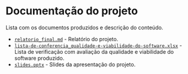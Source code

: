 # Documentação do projeto

Lista com os documentos produzidos e descrição do conteúdo.

* [`relatorio_final.md`](/docs/relatorio_final.md) - Relatório do projeto.
* [`lista-de-conferencia_qualidade-e-viabilidade-do-software.xlsx`](/docs/lista-de-conferencia_qualidade-e-viabilidade-do-software.xlsx) - Lista de verificação com avaliação da qualidade e viabilidade do software produzido.
* [`slides.pptx`](/docs/slides.pptx) - Slides da apresentação do projeto.